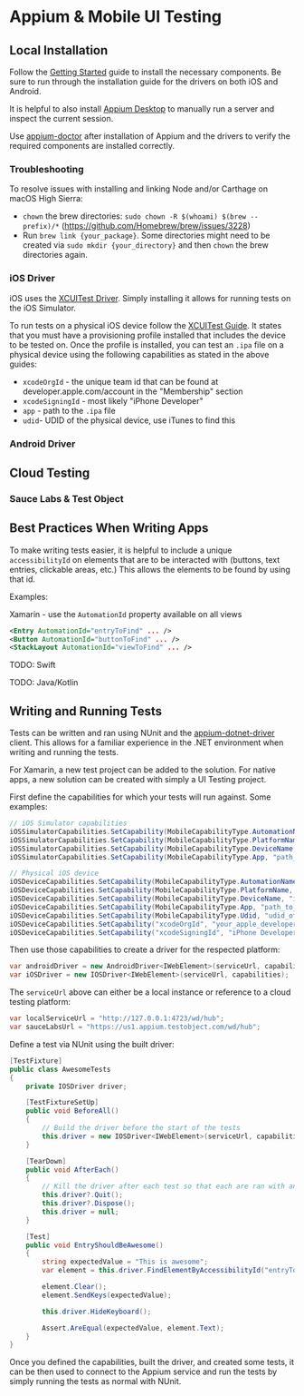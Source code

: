 # Appium & Mobile UI Testing

## Local Installation

Follow the [Getting Started](https://appium.io/docs/en/about-appium/getting-started/?lang=en) guide to install the necessary components. Be sure to run through the installation guide for the drivers on both iOS and Android. 

It is helpful to also install [Appium Desktop](https://github.com/appium/appium-desktop/releases) to manually run a server and inspect the current session.

Use [appium-doctor](https://github.com/appium/appium-doctor) after installation of Appium and the drivers to verify the required components are installed correctly.

### Troubleshooting

To resolve issues with installing and linking Node and/or Carthage on macOS High Sierra:
* `chown` the brew directories: `sudo chown -R $(whoami) $(brew --prefix)/*` (https://github.com/Homebrew/brew/issues/3228)
* Run `brew link {your_package}`. Some directories might need to be created via `sudo mkdir {your_directory}` and then `chown` the brew directories again.

### iOS Driver

iOS uses the [XCUITest Driver](https://appium.io/docs/en/drivers/ios-xcuitest/index.html). Simply installing it allows for running tests on the iOS Simulator.

To run tests on a physical iOS device follow the [XCUITest Guide](https://appium.io/docs/en/drivers/ios-xcuitest-real-devices/). It states that you must have a provisioning profile installed that includes the device to be tested on. Once the profile is installed, you can test an `.ipa` file on a physical device using the following capabilities as stated in the above guides:

* `xcodeOrgId` - the unique team id that can be found at developer.apple.com/account in the "Membership" section
* `xcodeSigningId` - most likely "iPhone Developer"
* `app` - path to the `.ipa` file
* `udid`- UDID of the physical device, use iTunes to find this

### Android Driver

## Cloud Testing

### Sauce Labs & Test Object

## Best Practices When Writing Apps

To make writing tests easier, it is helpful to include a unique `accessibilityId` on elements that are to be interacted with (buttons, text entries, clickable areas, etc.) This allows the elements to be found by using that id.

Examples:

Xamarin - use the `AutomationId` property available on all views

```xml
<Entry AutomationId="entryToFind" ... />
<Button AutomationId="buttonToFind" ... />
<StackLayout AutomationId="viewToFind" ... />
```

TODO: Swift

TODO: Java/Kotlin

## Writing and Running Tests

Tests can be written and ran using NUnit and the [appium-dotnet-driver](https://github.com/appium/appium-dotnet-driver) client. This allows for a familiar experience in the .NET environment when writing and running the tests.

For Xamarin, a new test project can be added to the solution. For native apps, a new solution can be created with simply a UI Testing project.

First define the capabilities for which your tests will run against. Some examples:

```csharp
// iOS Simulator capabilities
iOSSimulatorCapabilities.SetCapability(MobileCapabilityType.AutomationName, "XCUITest");
iOSSimulatorCapabilities.SetCapability(MobileCapabilityType.PlatformName, "iOS");
iOSSimulatorCapabilities.SetCapability(MobileCapabilityType.DeviceName, "iPhone Simulator");
iOSSimulatorCapabilities.SetCapability(MobileCapabilityType.App, "path_to_my_app_file");

// Physical iOS device
iOSDeviceCapabilities.SetCapability(MobileCapabilityType.AutomationName, "XCUITest");
iOSDeviceCapabilities.SetCapability(MobileCapabilityType.PlatformName, "iOS");
iOSDeviceCapabilities.SetCapability(MobileCapabilityType.DeviceName, "iPhone 7 Plus");
iOSDeviceCapabilities.SetCapability(MobileCapabilityType.App, "path_to_your_ipa_file");
iOSDeviceCapabilities.SetCapability(MobileCapabilityType.Udid, "udid_of_your_device");
iOSDeviceCapabilities.SetCapability("xcodeOrgId", "your_apple_developer_team_id");
iOSDeviceCapabilities.SetCapability("xcodeSigningId", "iPhone Developer");
```

Then use those capabilities to create a driver for the respected platform:

```csharp
var androidDriver = new AndroidDriver<IWebElement>(serviceUrl, capabilities);
var iOSDriver = new IOSDriver<IWebElement>(serviceUrl, capabilities);
```

The `serviceUrl` above can either be a local instance or reference to a cloud testing platform:

```csharp
var localServiceUrl = "http://127.0.0.1:4723/wd/hub";
var sauceLabsUrl = "https://us1.appium.testobject.com/wd/hub";
```

Define a test via NUnit using the built driver:

```csharp
[TestFixture]
public class AwesomeTests
{
    private IOSDriver driver;

    [TestFixtureSetUp]
    public void BeforeAll()
    {
        // Build the driver before the start of the tests
        this.driver = new IOSDriver<IWebElement>(serviceUrl, capabilities);
    }

    [TearDown]
    public void AfterEach()
    {
        // Kill the driver after each test so that each are ran with an independent driver instance
        this.driver?.Quit();
        this.driver?.Dispose();
        this.driver = null;
    }

    [Test]
    public void EntryShouldBeAwesome()
    {
        string expectedValue = "This is awesome";
        var element = this.driver.FindElementByAccessibilityId("entryToFind");

        element.Clear();
        element.SendKeys(expectedValue);

        this.driver.HideKeyboard();

        Assert.AreEqual(expectedValue, element.Text);
    }
}
```

Once you defined the capabilities, built the driver, and created some tests, it can be then used to connect to the Appium service and run the tests by simply running the tests as normal with NUnit.
